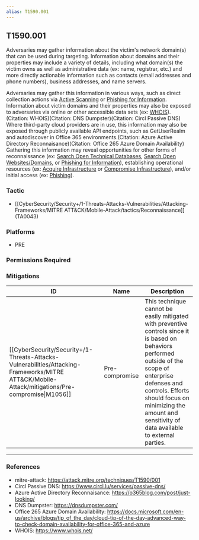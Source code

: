 ```yaml
---
alias: T1590.001
---
```


## T1590.001

Adversaries may gather information about the victim's network domain(s) that can be used during targeting. Information about domains and their properties may include a variety of details, including what domain(s) the victim owns as well as administrative data (ex: name, registrar, etc.) and more directly actionable information such as contacts (email addresses and phone numbers), business addresses, and name servers.

Adversaries may gather this information in various ways, such as direct collection actions via [Active Scanning](https://attack.mitre.org/techniques/T1595) or [Phishing for Information](https://attack.mitre.org/techniques/T1598). Information about victim domains and their properties may also be exposed to adversaries via online or other accessible data sets (ex: [WHOIS](https://attack.mitre.org/techniques/T1596/002)).(Citation: WHOIS)(Citation: DNS Dumpster)(Citation: Circl Passive DNS) Where third-party cloud providers are in use, this information may also be exposed through publicly available API endpoints, such as GetUserRealm and autodiscover in Office 365 environments.(Citation: Azure Active Directory Reconnaisance)(Citation: Office 265 Azure Domain Availability) Gathering this information may reveal opportunities for other forms of reconnaissance (ex: [Search Open Technical Databases](https://attack.mitre.org/techniques/T1596), [Search Open Websites/Domains](https://attack.mitre.org/techniques/T1593), or [Phishing for Information](https://attack.mitre.org/techniques/T1598)), establishing operational resources (ex: [Acquire Infrastructure](https://attack.mitre.org/techniques/T1583) or [Compromise Infrastructure](https://attack.mitre.org/techniques/T1584)), and/or initial access (ex: [Phishing](https://attack.mitre.org/techniques/T1566)).


### Tactic
- [[CyberSecurity/Security+/1-Threats-Attacks-Vulnerabilities/Attacking-Frameworks/MITRE ATT&CK/Mobile-Attack/tactics/Reconnaissance]] (TA0043)

### Platforms
- PRE

### Permissions Required

### Mitigations

| ID | Name | Description |
| --- | --- | --- |
| [[CyberSecurity/Security+/1-Threats-Attacks-Vulnerabilities/Attacking-Frameworks/MITRE ATT&CK/Mobile-Attack/mitigations/Pre-compromise\|M1056]] | Pre-compromise | This technique cannot be easily mitigated with preventive controls since it is based on behaviors performed outside of the scope of enterprise defenses and controls. Efforts should focus on minimizing the amount and sensitivity of data available to external parties. |


---
### References

- mitre-attack: https://attack.mitre.org/techniques/T1590/001
- Circl Passive DNS: https://www.circl.lu/services/passive-dns/
- Azure Active Directory Reconnaisance: https://o365blog.com/post/just-looking/
- DNS Dumpster: https://dnsdumpster.com/
- Office 265 Azure Domain Availability: https://docs.microsoft.com/en-us/archive/blogs/tip_of_the_day/cloud-tip-of-the-day-advanced-way-to-check-domain-availability-for-office-365-and-azure
- WHOIS: https://www.whois.net/
